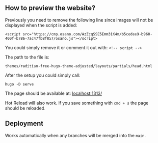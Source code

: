 ## How to preview the website?

Previously you need to remove the following line since images will not be displayed when the script is added:

`<script src="https://cmp.osano.com/AzZcqSSE5Emm31K4m/b5cedee9-b960-400f-b786-7ac47fb8f057/osano.js"></script>`

You could simply remove it or comment it out with: `<!-- script -->`

The path to the file is:

`themes/raditian-free-hugo-theme-adjusted/layouts/partials/head.html`

After the setup you could simply call:

`hugo -D serve`

The page should be available at: [localhost:1313/](http://localhost:1313/)

Hot Reload will also work. If you save something with `cmd + s` the page should be reloaded.

## Deployment 

Works automatically when any branches will be merged into the `main`. 
